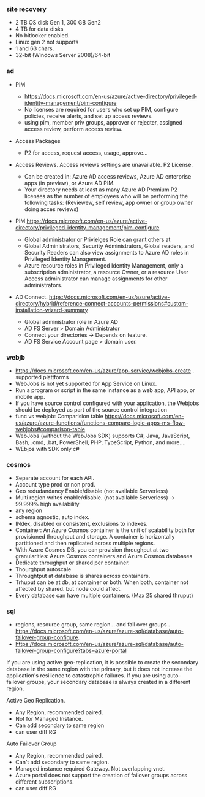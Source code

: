 
### site recovery ###

- 2 TB OS disk Gen 1, 300 GB Gen2
- 4 TB for data disks
- No bitlocker enabled.
- Linux gen 2 not supports
- 1 and 63 chars.
- 32-bit (Windows Server 2008)/64-bit

### ad  ###

- PIM
  - https://docs.microsoft.com/en-us/azure/active-directory/privileged-identity-management/pim-configure 
  - No licenses are required for users who set up PIM, configure policies, receive alerts, and set up access reviews.
  - using pim, member priv groups, approver or rejecter, assigned access review, perform access review.
- Access Packages
  - P2 for access, request access, usage, approve...
- Access Reviews. Access reviews settings are unavailable. P2 License.
  - Can be created in:  Azure AD access reviews, Azure AD enterprise apps (in preview), or Azure AD PIM.
  - Your directory needs at least as many Azure AD Premium P2 licenses as the number of employees who will be performing the following tasks: (Reviewew, self review, app owner or group owner doing acces reviews)
 
- PIM 
https://docs.microsoft.com/en-us/azure/active-directory/privileged-identity-management/pim-configure 
  - Global administrator or Privielges Role  can grant others at 
  - Global Administrators, Security Administrators, Global readers, and Security Readers can also view assignments to Azure AD roles in Privileged Identity Management.
  -  Azure resource roles in Privileged Identity Management, only a subscription administrator, a resource Owner, or a resource User Access administrator can manage assignments for other administrators.
  
- AD Connect. https://docs.microsoft.com/en-us/azure/active-directory/hybrid/reference-connect-accounts-permissions#custom-installation-wizard-summary
  - Global administrator role in Azure AD
  - AD FS Server > Domain Administrator
  - Connect your directories	 -> Depends on feature.
  - AD FS Service Account page > domain user.
  


### webjb ###
- https://docs.microsoft.com/en-us/azure/app-service/webjobs-create . supported plattforms
- WebJobs is not yet supported for App Service on Linux.
- Run a program or script in the same instance as a web app, API app, or mobile app.
- If you have source control configured with your application, the Webjobs should be deployed as part of the source control integration
- func vs webjob: Comparision table https://docs.microsoft.com/en-us/azure/azure-functions/functions-compare-logic-apps-ms-flow-webjobs#comparison-table
- WebJobs (without the WebJobs SDK) supports C#, Java, JavaScript, Bash, .cmd, .bat, PowerShell, PHP, TypeScript, Python, and more....
- WEbjos with SDK only c#


### cosmos ###

- Separate account for each API.
- Account type prod or non prod.
- Geo redudandancy Enable/disable (not available Serverless)
- Multi region writes enable/disable. (not available Serverless) -> 99.999% high availability
- any region
- schema agnostic, auto index.
- INdex, disabled or consistent, exclusions to indexes.
- Container: An Azure Cosmos container is the unit of scalability both for provisioned throughput and storage. A container is horizontally partitioned and then replicated across multiple regions.
- With Azure Cosmos DB, you can provision throughput at two granularities: Azure Cosmos containers and Azure Cosmos databases
- Dedicate throughput or shared per container.
- Thourghput autoscale
- Throughtput at database is shares across containers.
- Trhuput can be at db, at container or both. When both, container not affected by shared. but node could affect.
- Every database can have multiple containers. (Max 25 shared thruput)

### sql ###

- regions, resource group, same region... and fail over groups . https://docs.microsoft.com/en-us/azure/azure-sql/database/auto-failover-group-configure.
- https://docs.microsoft.com/en-us/azure/azure-sql/database/auto-failover-group-configure?tabs=azure-portal

If you are using active geo-replication, it is possible to create the secondary database in the same region with the primary, but it does not increase the application's resilience to catastrophic failures. If you are using auto-failover groups, your secondary database is always created in a different region.

Active Geo Replication.
- Any Region, recommended paired.
- Not for Managed Instance.
- Can add secondary to same region
- can user diff RG

Auto Failover Group
- Any Region, recommended paired.
- Can't add secondary to same region.
- Managed instance required Gateway. Not overlapping vnet.
- Azure portal does not support the creation of failover groups across different subscriptions. 
- can user diff RG

